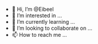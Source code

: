 - 👋 Hi, I’m @Eibeel
- 👀 I’m interested in ...
- 🌱 I’m currently learning ...
- 💞️ I’m looking to collaborate on ...
- 📫 How to reach me ...

<!---
Eibeel/Eibeel is a ✨ special ✨ repository because its `README.md` (this file) appears on your GitHub profile.
You can click the Preview link to take a look at your changes.
--->
